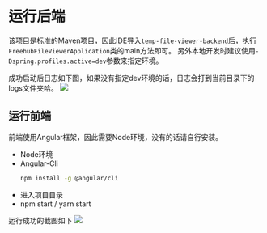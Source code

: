 
# 运行后端
该项目是标准的Maven项目，因此IDE导入`temp-file-viewer-backend`后，执行`FreehubFileViewerApplication`类的main方法即可。
另外本地开发时建议使用`-Dspring.profiles.active=dev`参数来指定环境。

成功启动后日志如下图，如果没有指定dev环境的话，日志会打到当前目录下的logs文件夹哈。
![](http://oobu4m7ko.bkt.clouddn.com/1531264678.png?imageMogr2/thumbnail/!100p)

## 运行前端
前端使用Angular框架，因此需要Node环境，没有的话请自行安装。

- Node环境
- Angular-Cli
    ```sh
    npm install -g @angular/cli
    ```
- 进入项目目录
- npm start / yarn start

运行成功的截图如下
![](http://oobu4m7ko.bkt.clouddn.com/1531264934.png?imageMogr2/thumbnail/!100p)


